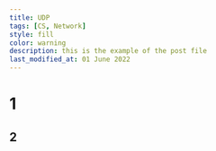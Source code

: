 ```yaml
---
title: UDP
tags: [CS, Network]
style: fill
color: warning
description: this is the example of the post file
last_modified_at: 01 June 2022
---
```


# 1

## 2
